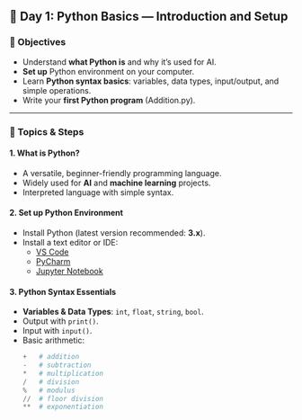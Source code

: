 ## 📅 Day 1: Python Basics — Introduction and Setup

### 🎯 Objectives
- Understand **what Python is** and why it’s used for AI.
- **Set up** Python environment on your computer.
- Learn **Python syntax basics**: variables, data types, input/output, and simple operations.
- Write your **first Python program** (Addition.py).

---

### 📖 Topics & Steps

#### 1. What is Python?
- A versatile, beginner-friendly programming language.
- Widely used for **AI** and **machine learning** projects.
- Interpreted language with simple syntax.

#### 2. Set up Python Environment
- Install Python (latest version recommended: **3.x**).
- Install a text editor or IDE:
  - [VS Code](https://code.visualstudio.com/)
  - [PyCharm](https://www.jetbrains.com/pycharm/)
  - [Jupyter Notebook](https://jupyter.org/)

#### 3. Python Syntax Essentials
- **Variables & Data Types**: `int`, `float`, `string`, `bool`.
- Output with `print()`.
- Input with `input()`.
- Basic arithmetic:
  ```python
  +   # addition
  -   # subtraction
  *   # multiplication
  /   # division
  %   # modulus
  //  # floor division
  **  # exponentiation
